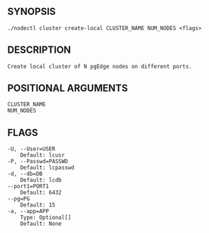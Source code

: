 ## SYNOPSIS
    ./nodectl cluster create-local CLUSTER_NAME NUM_NODES <flags>
 
## DESCRIPTION
    Create local cluster of N pgEdge nodes on different ports.
 
## POSITIONAL ARGUMENTS
    CLUSTER_NAME
    NUM_NODES
 
## FLAGS
    -U, --User=USER
        Default: lcusr
    -P, --Passwd=PASSWD
        Default: lcpasswd
    -d, --db=DB
        Default: lcdb
    --port1=PORT1
        Default: 6432
    --pg=PG
        Default: 15
    -a, --app=APP
        Type: Optional[]
        Default: None
